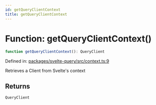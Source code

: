 ```yaml
---
id: getQueryClientContext
title: getQueryClientContext
---
```


<!-- DO NOT EDIT: this page is autogenerated from the type comments -->

# Function: getQueryClientContext()

```ts
function getQueryClientContext(): QueryClient
```

Defined in: [packages/svelte-query/src/context.ts:9](https://github.com/TanStack/query/blob/main/packages/svelte-query/src/context.ts#L9)

Retrieves a Client from Svelte's context

## Returns

`QueryClient`
